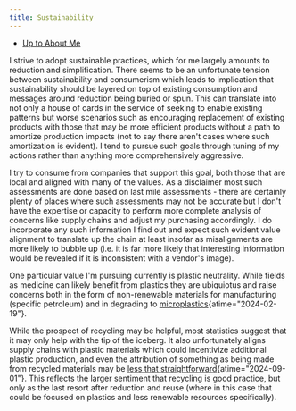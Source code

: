 ```yaml
---
title: Sustainability
---
```


- [Up to About Me](about_me)

I strive to adopt sustainable practices, which for me largely amounts
to reduction and simplification. There seems to be an unfortunate tension
between sustainability and consumerism which leads to implication that
sustainability should be layered on top of existing consumption and
messages around reduction being buried or spun. This can translate into not
only a house of cards in the service of seeking to enable existing patterns
but worse scenarios such as encouraging replacement of existing products
with those that may be more efficient products without a path to amortize
production impacts (not to say there aren't cases where such amortization is evident).
I tend to pursue such goals
through tuning of my actions rather than anything more comprehensively aggressive.

I try to consume from companies that support this goal, both those that are local
and aligned with many of the values. As a disclaimer most such assessments are done
based on last mile assessments - there are certainly plenty of places where such
assessments may not be accurate but I don't have the expertise or capacity to
perform more complete analysis of concerns like supply chains and adjust my
purchasing accordingly. I do incorporate any such information I find out and
expect such evident value alignment to translate up the chain at least insofar
as misalignments are more likely to bubble up (i.e. it is far more likely that
interesting information would be revealed if it is inconsistent with a vendor's
image).

One particular value I'm pursuing currently is plastic neutrality. While fields
as medicine can likely benefit from plastics they are ubiquiotus and raise
concerns both in the form of non-renewable materials for manufacturing
(specific petroleum) and in degrading to
[microplastics](https://en.wikipedia.org/wiki/Microplastics "Microplastics - Wikipedia"){atime="2024-02-19"}.

While the prospect of recycling may be helpful, most statistics suggest that it
may only help with the tip of the iceberg. It also unfortunately aligns supply chains
with plastic materials which could incentivize additional plastic production, and
even the attribution of something as being made from recycled materials may be
[less that straightforward](https://www.nytimes.com/2024/08/26/business/energy-environment/tritan-renew-plastic-bottles-recycled.html "Why Plastic Water Bottles May Not Contain as Much Recycled Plastic as Advertised - The New York Times"){atime="2024-09-01"}.
This reflects the larger sentiment that recycling is good practice, but only as the
last resort after reduction and reuse (where in this case that could be focused
on plastics and less renewable resources specifically).
